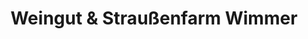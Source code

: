 ---
title: "Weingut & Straußenfarm Wimmer"
url: /oggau-am-neusiedler-see/weingut-und-straussenfarm-wimmer/
shop: Wein
---